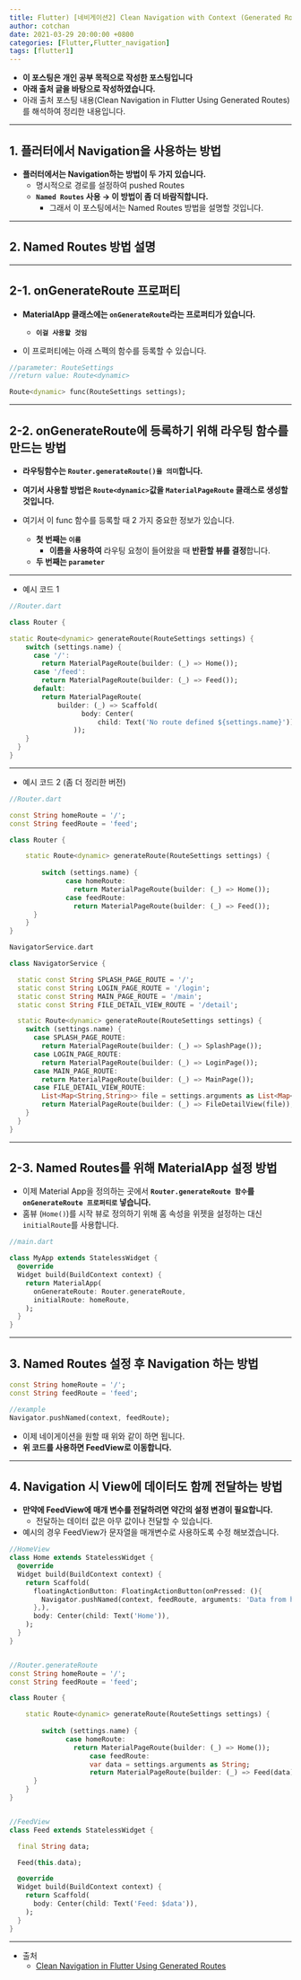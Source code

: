 ```yaml
---
title: Flutter) [네비게이션2] Clean Navigation with Context (Generated Routes 사용)
author: cotchan
date: 2021-03-29 20:00:00 +0800
categories: [Flutter,Flutter_navigation]
tags: [flutter1]   
---
```


+ **이 포스팅은 개인 공부 목적으로 작성한 포스팅입니다**
+ **아래 출처 글을 바탕으로 작성하였습니다.**
+ 아래 출처 포스팅 내용(Clean Navigation in Flutter Using Generated Routes)를 해석하여 정리한 내용입니다.

---

## 1. 플러터에서 Navigation을 사용하는 방법

+ **플러터에서는 Navigation하는 방법이 두 가지 있습니다.**
  + 명시적으로 경로를 설정하여 pushed Routes
  + **`Named Routes` 사용 → 이 방법이 좀 더 바람직합니다.**
    + 그래서 이 포스팅에서는 Named Routes 방법을 설명할 것입니다.

---

## 2. Named Routes 방법 설명

---


## 2-1. onGenerateRoute 프로퍼티

- **MaterialApp 클래스에는 `onGenerateRoute`라는 프로퍼티가 있습니다.**
    - **`이걸 사용할 것임`**

- 이 프로퍼티에는 아래 스펙의 함수를 등록할 수 있습니다.

```dart
//parameter: RouteSettings
//return value: Route<dynamic>

Route<dynamic> func(RouteSettings settings);
```

---

## 2-2. onGenerateRoute에 등록하기 위해 라우팅 함수를 만드는 방법
        
- **라우팅함수는 `Router.generateRoute()을 의미`합니다.**

- **여기서 사용할 방법은 `Route<dynamic>`값을 `MaterialPageRoute` 클래스로 생성할 것입니다.**
- 여기서 이 func 함수를 등록할 때 2 가지 중요한 정보가 있습니다.
    - **첫 번째는 `이름`**
        - **이름을 사용하여** 라우팅 요청이 들어왔을 때 **반환할 뷰를 결정**합니다.
    - **두 번째는 `parameter`**

---

+ 예시 코드 1

```dart
//Router.dart

class Router {

static Route<dynamic> generateRoute(RouteSettings settings) {
    switch (settings.name) {
      case '/':
        return MaterialPageRoute(builder: (_) => Home());
      case '/feed':
        return MaterialPageRoute(builder: (_) => Feed());
      default:
        return MaterialPageRoute(
            builder: (_) => Scaffold(
                  body: Center(
                      child: Text('No route defined ${settings.name}')),
                ));
    }
  }
}
```

---

+ 예시 코드 2 (좀 더 정리한 버전)

```dart
//Router.dart

const String homeRoute = '/';
const String feedRoute = 'feed';

class Router {

	static Route<dynamic> generateRoute(RouteSettings settings) {
	
		switch (settings.name) {
		      case homeRoute:
		        return MaterialPageRoute(builder: (_) => Home());
		      case feedRoute:
		        return MaterialPageRoute(builder: (_) => Feed());
	  }
	}
}
```

```dart
NavigatorService.dart

class NavigatorService {

  static const String SPLASH_PAGE_ROUTE = '/';
  static const String LOGIN_PAGE_ROUTE = '/login';
  static const String MAIN_PAGE_ROUTE = '/main';
  static const String FILE_DETAIL_VIEW_ROUTE = '/detail';

  static Route<dynamic> generateRoute(RouteSettings settings) {
    switch (settings.name) {
      case SPLASH_PAGE_ROUTE:
        return MaterialPageRoute(builder: (_) => SplashPage());
      case LOGIN_PAGE_ROUTE:
        return MaterialPageRoute(builder: (_) => LoginPage());
      case MAIN_PAGE_ROUTE:
        return MaterialPageRoute(builder: (_) => MainPage());
      case FILE_DETAIL_VIEW_ROUTE:
        List<Map<String,String>> file = settings.arguments as List<Map<String,String>>;
        return MaterialPageRoute(builder: (_) => FileDetailView(file));
    }
  }
}
```

---

## 2-3. Named Routes를 위해 MaterialApp 설정 방법

- 이제 Material App을 정의하는 곳에서 **`Router.generateRoute 함수`를 `onGenerateRoute 프로퍼티로` 넣습니다.**
- 홈뷰 (`Home()`)를 시작 뷰로 정의하기 위해 홈 속성을 위젯을 설정하는 대신 `initialRoute`를 사용합니다.

```dart
//main.dart

class MyApp extends StatelessWidget {
  @override
  Widget build(BuildContext context) {
    return MaterialApp(
      onGenerateRoute: Router.generateRoute,
      initialRoute: homeRoute,
    );
  }
}
```

---

## 3. Named Routes 설정 후 Navigation 하는 방법

```dart
const String homeRoute = '/';
const String feedRoute = 'feed';

//example
Navigator.pushNamed(context, feedRoute);
```

- 이제 네이게이션을 원할 때 위와 같이 하면 됩니다.
- **위 코드를 사용하면 FeedView로 이동합니다.**

---

## 4. Navigation 시 View에 데이터도 함께 전달하는 방법

- **만약에 FeedView에 매개 변수를 전달하려면 약간의 설정 변경이 필요합니다.**
    - 전달하는 데이터 값은 아무 값이나 전달할 수 있습니다.
- 예시의 경우 FeedView가 문자열을 매개변수로 사용하도록 수정 해보겠습니다.

```dart
//HomeView
class Home extends StatelessWidget {
  @override
  Widget build(BuildContext context) {
    return Scaffold(
      floatingActionButton: FloatingActionButton(onPressed: (){
        Navigator.pushNamed(context, feedRoute, arguments: 'Data from home');
      },),
      body: Center(child: Text('Home')),
    );
  }
}


//Router.generateRoute
const String homeRoute = '/';
const String feedRoute = 'feed';

class Router {

	static Route<dynamic> generateRoute(RouteSettings settings) {
	
		switch (settings.name) {
		      case homeRoute:
		        return MaterialPageRoute(builder: (_) => Home());
					case feedRoute:
				    var data = settings.arguments as String;
				    return MaterialPageRoute(builder: (_) => Feed(data));
	  }
	}
}


//FeedView
class Feed extends StatelessWidget {

  final String data;

  Feed(this.data);

  @override
  Widget build(BuildContext context) {
    return Scaffold(
      body: Center(child: Text('Feed: $data')),
    );
  }
}
```

---

+ 출처
  + [Clean Navigation in Flutter Using Generated Routes ](https://www.filledstacks.com/snippet/clean-navigation-in-flutter-using-generated-routes/#navigation)

